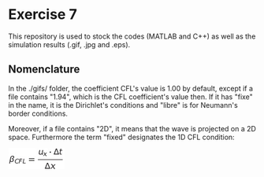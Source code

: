 # Exercise 7
This repository is used to stock the codes (MATLAB and C++) as well as the simulation results (.gif, .jpg and .eps).

## Nomenclature
In the ./gifs/ folder, the coefficient CFL's value is 1.00 by default, except if a file contains "1.94", which is the CFL coefficient's value then.
If it has "fixe" in the name, it is the Dirichlet's conditions and "libre" is for Neumann's border conditions.

Moreover, if a file contains "2D", it means that the wave is projected on a 2D space. Furthermore the term "fixed" designates the 1D CFL condition:

![](pictures/CFL1D.png)